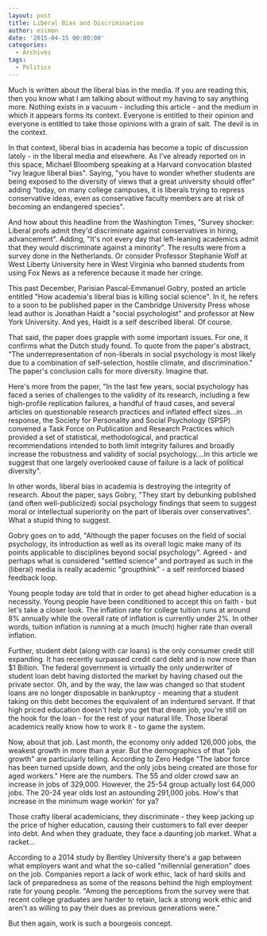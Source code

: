 ```yaml
---
layout: post
title: Liberal Bias and Discrimination
author: esimon
date: '2015-04-15 00:00:00'
categories:
  - Archives
tags:
  - Politics
---
```

Much is written about the liberal bias in the media. If you are reading this, then you know what I am talking about without my having to say anything more. Nothing exists in a vacuum - including this article - and the medium in which it appears forms its context. Everyone is entitled to their opinion and everyone is entitled to take those opinions with a grain of salt. The devil is in the context. 

In that context, liberal bias in academia has become a topic of discussion lately - in the liberal media and elsewhere. As I've already reported on in this space, Michael Bloomberg speaking at a Harvard convocation blasted "ivy league liberal bias". Saying, "you have to wonder whether students are being exposed to the diversity of views that a great university should offer" adding "today, on many college campuses, it is liberals trying to repress conservative ideas, even as conservative faculty members are at risk of becoming an endangered species".  

And how about this headline from the Washington Times, "Survey shocker: Liberal profs admit they'd discriminate against conservatives in hiring, advancement". Adding, "It's not every day that left-leaning academics admit that they would discriminate against a minority". The results were from a survey done in the Netherlands. Or consider Professor Stephanie Wolf at West Liberty University here in West Virginia who banned students from using Fox News as a reference because it made her cringe. 

This past December, Parisian Pascal-Emmanuel Gobry, posted an article entitled "How academia's liberal bias is killing social science". In it, he refers to a soon to be published paper in the Cambridge University Press whose lead author is Jonathan Haidt a "social psychologist" and professor at New York University. And yes, Haidt is a self described liberal. Of course. 

That said, the paper does grapple with some important issues. For one, it confirms what the Dutch study found. To quote from the paper's abstract, "The underrepresentation of non-liberals in social psychology is most likely due to a combination of self-selection, hostile climate, and discrimination." The paper's conclusion calls for more diversity. Imagine that. 

Here's more from the paper, "In the last few years, social psychology has faced a series of challenges to the validity of its research, including a few high-profile replication failures, a handful of fraud cases, and several articles on questionable research practices and inflated effect sizes…in response, the Society for Personality and Social Psychology (SPSP) convened a Task Force on Publication and Research Practices which provided a set of statistical, methodological, and practical recommendations intended to both limit integrity failures and broadly increase the robustness and validity of social psychology….In this article we suggest that one largely overlooked cause of failure is a lack of political diversity". 

In other words, liberal bias in academia is destroying the integrity of research. About the paper, says Gobry, "They start by debunking published (and often well-publicized) social psychology findings that seem to suggest moral or intellectual superiority on the part of liberals over conservatives". What a stupid thing to suggest. 

Gobry goes on to add, "Although the paper focuses on the field of social psychology, its introduction as well as its overall logic make many of its points applicable to disciplines beyond social psychology". Agreed - and perhaps what is considered "settled science" and portrayed as such in the (liberal) media is really academic "groupthink" - a self reinforced biased feedback loop. 

Young people today are told that in order to get ahead higher education is a necessity. Young people have been conditioned to accept this on faith - but let's take a closer look. The inflation rate for college tuition runs at around 8% annually while the overall rate of inflation is currently under 2%. In other words, tuition inflation is running at a much (much) higher rate than overall inflation. 

Further, student debt (along with car loans) is the only consumer credit still expanding. It has recently surpassed credit card debt and is now more than $1 Billion. The federal government is virtually the only underwriter of student loan debt having distorted the market by having chased out the private sector. Oh, and by the way, the law was changed so that student loans are no longer disposable in bankruptcy - meaning that a student taking on this debt becomes the equivalent of an indentured servant. If that high priced education doesn't help you get that dream job, you're still on the hook for the loan - for the rest of your natural life. Those liberal academics really know how to work it - to game the system. 

Now, about that job. Last month, the economy only added 126,000 jobs, the weakest growth in more than a year. But the demographics of that "job growth" are particularly telling. According to Zero Hedge "The labor force has been turned upside down, and the only jobs being created are those for aged workers." Here are the numbers. The 55 and older crowd saw an increase in jobs of 329,000. However, the 25-54 group actually lost 64,000 jobs. The 20-24 year olds lost an astounding 291,000 jobs. How's that increase in the minimum wage workin' for ya? 

Those crafty liberal academicians, they discriminate - they keep jacking up the price of higher education, causing their customers to fall ever deeper into debt. And when they graduate, they face a daunting job market. What a racket…

According to a 2014 study by Bentley University there's a gap between what employers want and what the so-called "millennial generation" does on the job. Companies report a lack of work ethic, lack of hard skills and lack of preparedness as some of the reasons behind the high employment rate for young people. "Among the perceptions from the survey were that recent college graduates are harder to retain, lack a strong work ethic and aren't as willing to pay their dues as previous generations were."

But then again, work is such a bourgeois concept. 

